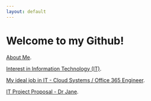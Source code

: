 ```yaml
---
layout: default
---
```


# Welcome to my Github!

[About Me](./meet-samuel.html).


[Interest in Information Technology (IT)](./interest-in-IT.html).


[My ideal job in IT - Cloud Systems / Office 365 Engineer](./ideal-job-o365-engineer.html).


[IT Project Proposal - Dr Jane](./dr-jane.html).
